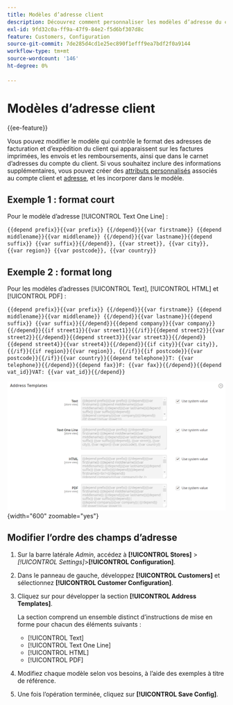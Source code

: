 ```yaml
---
title: Modèles d’adresse client
description: Découvrez comment personnaliser les modèles d’adresse du client.
exl-id: 9fd32c0a-ff9a-47f9-84e2-f5d6bf307d8c
feature: Customers, Configuration
source-git-commit: 7de285d4cd1e25ec890f1efff9ea7bdf2f0a9144
workflow-type: tm+mt
source-wordcount: '146'
ht-degree: 0%

---
```


# Modèles d’adresse client

{{ee-feature}}

Vous pouvez modifier le modèle qui contrôle le format des adresses de facturation et d’expédition du client qui apparaissent sur les factures imprimées, les envois et les remboursements, ainsi que dans le carnet d’adresses du compte du client. Si vous souhaitez inclure des informations supplémentaires, vous pouvez créer des [attributs personnalisés](attribute-properties.md) associés au compte client et [adresse](address-attributes.md), et les incorporer dans le modèle.

## Exemple 1 : format court

Pour le modèle d’adresse [!UICONTROL Text One Line] :

```text
{{depend prefix}}{{var prefix}} {{/depend}}{{var firstname}} {{depend middlename}}{{var middlename}} {{/depend}}{{var lastname}}{{depend suffix}} {{var suffix}}{{/depend}}, {{var street}}, {{var city}}, {{var region}} {{var postcode}}, {{var country}}
```

## Exemple 2 : format long

Pour les modèles d’adresses [!UICONTROL Text], [!UICONTROL HTML] et [!UICONTROL PDF] :

```text
{{depend prefix}}{{var prefix}} {{/depend}}{{var firstname}} {{depend middlename}}{{var middlename}} {{/depend}}{{var lastname}}{{depend suffix}} {{var suffix}}{{/depend}}{{depend company}}{{var company}}{{/depend}}{{if street1}}{{var street1}}{{/if}}{{depend street2}}{{var street2}}{{/depend}}{{depend street3}}{{var street3}}{{/depend}}{{depend street4}}{{var street4}}{{/depend}}{{if city}}{{var city}},  {{/if}}{{if region}}{{var region}}, {{/if}}{{if postcode}}{{var postcode}}{{/if}}{{var country}}{{depend telephone}}T: {{var telephone}}{{/depend}}{{depend fax}}F: {{var fax}}{{/depend}}{{depend vat_id}}VAT: {{var vat_id}}{{/depend}}
```

![Modèles d’adresse client](../configuration-reference/customers/assets/customer-configuration-address-templates.png){width="600" zoomable="yes"}

## Modifier l’ordre des champs d’adresse

1. Sur la barre latérale _Admin_, accédez à **[!UICONTROL Stores]** > _[!UICONTROL Settings]_>**[!UICONTROL Configuration]**.

1. Dans le panneau de gauche, développez **[!UICONTROL Customers]** et sélectionnez **[!UICONTROL Customer Configuration]**.

1. Cliquez sur pour développer la section **[!UICONTROL Address Templates]**.

   La section comprend un ensemble distinct d’instructions de mise en forme pour chacun des éléments suivants :

   - [!UICONTROL Text]
   - [!UICONTROL Text One Line]
   - [!UICONTROL HTML]
   - [!UICONTROL PDF]

1. Modifiez chaque modèle selon vos besoins, à l’aide des exemples à titre de référence.

1. Une fois l’opération terminée, cliquez sur **[!UICONTROL Save Config]**.
